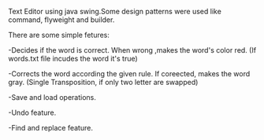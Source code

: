 
Text Editor using java swing.Some design
patterns were used like command, flyweight and
builder.

There are some simple fetures:

-Decides if the word is correct. When wrong ,makes the word's color red. (If words.txt file incudes the word it's true)

-Corrects the word according the given rule. If coreected, makes the word gray. (Single Transposition, if only two letter are swapped)

-Save and load operations.

-Undo feature.

-Find and replace feature.
